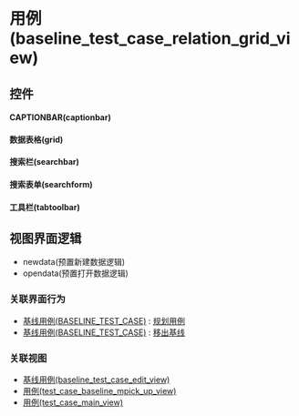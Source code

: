 # 用例(baseline_test_case_relation_grid_view)  <!-- {docsify-ignore-all} -->



## 控件
#### CAPTIONBAR(captionbar)
#### 数据表格(grid)
#### 搜索栏(searchbar)
#### 搜索表单(searchform)
#### 工具栏(tabtoolbar)

## 视图界面逻辑
  * newdata(预置新建数据逻辑)
  * opendata(预置打开数据逻辑)


### 关联界面行为
  * [基线用例(BASELINE_TEST_CASE)](module/TestMgmt/baseline_test_case) : [规划用例](module/TestMgmt/baseline_test_case#界面行为)
  * [基线用例(BASELINE_TEST_CASE)](module/TestMgmt/baseline_test_case) : [移出基线](module/TestMgmt/baseline_test_case#界面行为)

### 关联视图
  * [基线用例(baseline_test_case_edit_view)](app/view/baseline_test_case_edit_view)
  * [用例(test_case_baseline_mpick_up_view)](app/view/test_case_baseline_mpick_up_view)
  * [用例(test_case_main_view)](app/view/test_case_main_view)

<script>
 const { createApp } = Vue
  createApp({
    data() {
      return {

      }
    }
  }).use(ElementPlus).mount('#app')
</script>